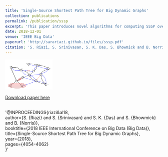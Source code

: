 ```yaml
---
title: 'Single-Source Shortest Path Tree for Big Dynamic Graphs'
collection: publications
permalink: /publication/sssp
excerpt: 'This paper introduces novel algorithms for computing SSSP over very large dynamic graphs using a vertex-centric approach. <br><img width="30%" src="/images/sssp.png" />' 
date: 2018-12-01
venue: 'IEEE Big Data'
paperurl: 'http://sarariazi.github.io/files/sssp.pdf'
citation: 'S. Riazi, S. Srinivasan, S. K. Das, S. Bhowmick and B. Norris, Single-Source Shortest Path Tree for Big Dynamic Graphs, 2018 IEEE International Conference on Big Data (Big Data), Seattle, WA, USA, 2018, pp. 4054-4062.'
---
```


<img width='30%' src='/images/sssp.png' />

[Download paper here](http://sarariazi.github.io/files/sssp.pdf)
<br>
<br>

'@INPROCEEDINGS{riazi&al18, <br>
author={S. {Riazi} and S. {Srinivasan} and S. K. {Das} and S. {Bhowmick} and B. {Norris}}, <br>
booktitle={2018 IEEE International Conference on Big Data (Big Data)}, <br>
title={Single-Source Shortest Path Tree for Big Dynamic Graphs}, <br>
year={2018}, <br>
pages={4054-4062} <br>
}'
